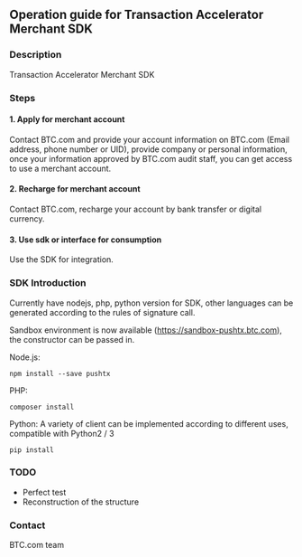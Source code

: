 ## Operation guide for Transaction Accelerator Merchant SDK

### Description

Transaction Accelerator Merchant SDK

### Steps

#### 1. Apply for merchant account

Contact BTC.com and provide your account information on BTC.com (Email address, phone number or UID), provide company or personal information, once your information approved by BTC.com audit staff, you can get access to use a merchant account.

#### 2. Recharge for merchant account

Contact BTC.com, recharge your account by bank transfer or digital currency.

#### 3. Use sdk or interface for consumption

Use the SDK for integration.

### SDK Introduction 

Currently have nodejs, php, python version for SDK, other languages can be generated according to the rules of signature call.

Sandbox environment is now available (https://sandbox-pushtx.btc.com), the constructor can be passed in.

Node.js:

```
npm install --save pushtx
```

PHP:

```
composer install
```

Python:
A variety of client can be implemented according to different uses, compatible with Python2 / 3

```
pip install
```

### TODO

+ Perfect test
+ Reconstruction of the structure

### Contact

BTC.com team
